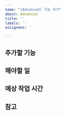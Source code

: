 ```yaml
---
name: "[Advanced] 기능 추가"
about: Advanced
title: ''
labels: ''
assignees: ''

---
```


## 추가할 기능

## 해야할 일

## 예상 작업 시간

## 참고
